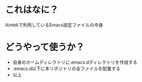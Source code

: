 # これはなに？
Aintekで利用しているEmacs設定ファイルの中身

# どうやって使うか？
* 自身のホームディレクトリに.emacs.dディレクトリを作成する
* .emacs.d以下に本リポジトリの全ファイルを配置する
* 以上
